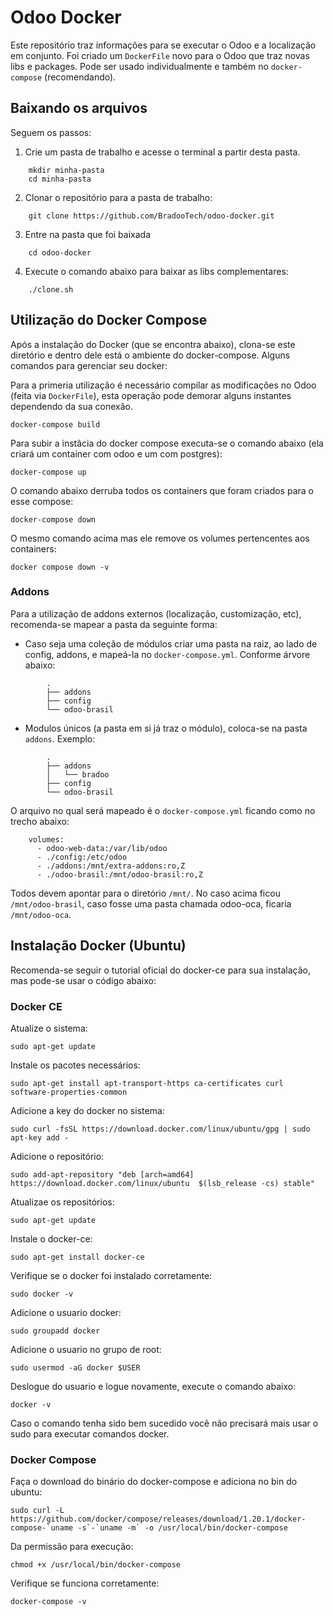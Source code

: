 # Odoo Docker

Este repositório traz informações para se executar o Odoo e a localização em conjunto. Foi criado um `DockerFile` novo para o Odoo que traz novas libs e packages. Pode ser usado individualmente e também no `docker-compose` (recomendando).

## Baixando os arquivos
Seguem os passos:
1. Crie um pasta de trabalho e acesse o terminal a partir desta pasta.
```
	mkdir minha-pasta
	cd minha-pasta
```

2. Clonar o repositório para a pasta de trabalho:
```
	git clone https://github.com/BradooTech/odoo-docker.git
```
3. Entre na pasta que foi baixada
```
	cd odoo-docker
```
4. Execute o comando abaixo para baixar as libs complementares:
```
	./clone.sh
```

## Utilização do Docker Compose

Após a instalação do Docker (que se encontra abaixo), clona-se este diretório e dentro dele está o ambiente do docker-compose. Alguns comandos para gerenciar seu docker:

Para a primeria utilização é necessário compilar as modificações no Odoo (feita via `DockerFile`), esta operação pode demorar alguns instantes dependendo da sua conexão.

	docker-compose build

Para subir a instâcia do docker compose executa-se o comando abaixo (ela criará um container com odoo e um com postgres):

	docker-compose up

O comando abaixo derruba todos os containers que foram criados para o esse compose:

	docker-compose down

O mesmo comando acima mas ele remove os volumes pertencentes aos containers:

	docker compose down -v


### Addons

Para a utilização de addons externos (localização, customização, etc), recomenda-se mapear a pasta da seguinte forma:

- Caso seja uma coleção de módulos criar uma pasta na raiz, ao lado de config, addons, e mapeá-la no `docker-compose.yml`. Conforme árvore abaixo:

```
		.
		├── addons
		├── config
		└── odoo-brasil
```
- Modulos únicos (a pasta em si já traz o módulo), coloca-se na pasta `addons`. Exemplo:

```
		.
		├── addons
		│   └── bradoo
		├── config
		└── odoo-brasil
```

O arquivo no qual será mapeado é o `docker-compose.yml` ficando como no trecho abaixo:

```
	volumes:
	  - odoo-web-data:/var/lib/odoo
	  - ./config:/etc/odoo
	  - ./addons:/mnt/extra-addons:ro,Z
	  - ./odoo-brasil:/mnt/odoo-brasil:ro,Z
```

Todos devem apontar para o diretório `/mnt/`. No caso acima ficou `/mnt/odoo-brasil`, caso fosse uma pasta chamada odoo-oca, ficaria `/mnt/odoo-oca`.



## Instalação Docker (Ubuntu)

Recomenda-se seguir o tutorial oficial do docker-ce para sua instalação, mas pode-se usar o código abaixo:

### Docker CE

Atualize o sistema:

	sudo apt-get update

Instale os pacotes necessários:

	sudo apt-get install apt-transport-https ca-certificates curl software-properties-common

Adicione a key do docker no sistema:

	sudo curl -fsSL https://download.docker.com/linux/ubuntu/gpg | sudo apt-key add -

Adicione o repositório:

	sudo add-apt-repository "deb [arch=amd64] https://download.docker.com/linux/ubuntu  $(lsb_release -cs) stable"

Atualizae os repositórios:

	sudo apt-get update

Instale o docker-ce:

	sudo apt-get install docker-ce

Verifique se o docker foi instalado corretamente:

	sudo docker -v

Adicione o usuario docker:

	sudo groupadd docker

Adicione o usuario no grupo de root:

    sudo usermod -aG docker $USER

Deslogue do usuario e logue novamente, execute o comando abaixo:

	docker -v

Caso o comando tenha sido bem sucedido você não precisará mais usar o sudo para executar comandos docker.



### Docker Compose

Faça o download do binário do docker-compose e adiciona no bin do ubuntu:

	sudo curl -L https://github.com/docker/compose/releases/download/1.20.1/docker-compose-`uname -s`-`uname -m` -o /usr/local/bin/docker-compose

Da permissão para execução:

	chmod +x /usr/local/bin/docker-compose

Verifique se funciona corretamente:

	docker-compose -v
